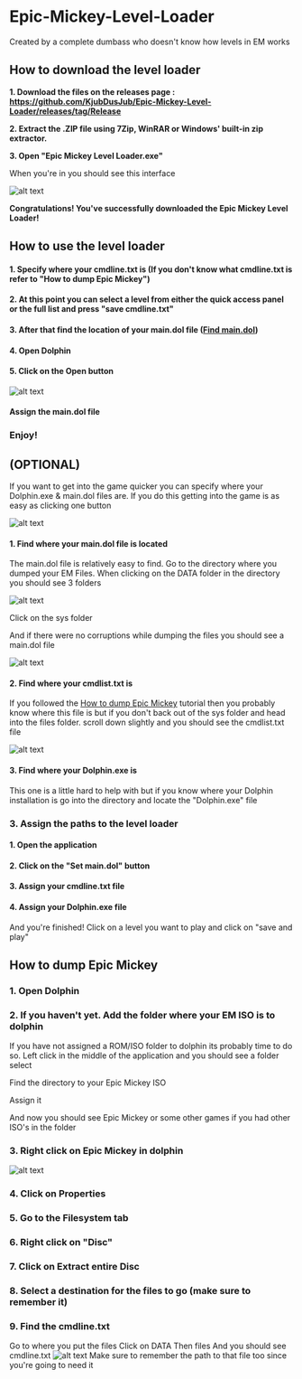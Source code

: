 
# Epic-Mickey-Level-Loader

Created by a complete dumbass who doesn't know how levels in EM works

  

## How to download the level loader

  
**1. Download the files on the releases page : https://github.com/KjubDusJub/Epic-Mickey-Level-Loader/releases/tag/Release**

  

**2. Extract the .ZIP file using 7Zip, WinRAR or Windows' built-in zip extractor.**

  

**3. Open "Epic Mickey Level Loader.exe"**

  

When you're in you should see this interface

  

![alt text](https://cdn.discordapp.com/attachments/826740264294416428/951123958143549520/unknown.png)

  

**Congratulations! You've successfully downloaded the Epic Mickey Level Loader!**

  

## How to use the level loader


#### 1. Specify where your cmdline.txt is (If you don't know what cmdline.txt is refer to "How to dump Epic Mickey")

#### 2. At this point you can select a level from either the quick access panel or the full list and press "save cmdline.txt"

#### 3. After that find the location of your main.dol file ([Find main.dol](https://github.com/KjubDusJub/Epic-Mickey-Level-Loader/tree/master#1-find-where-your-maindol-file-is-located))

#### 4. Open Dolphin

#### 5. Click on the Open button
![alt text](https://cdn.discordapp.com/attachments/826740264294416428/951135127029833758/unknown.png)

#### Assign the main.dol file

### Enjoy!

## (OPTIONAL)

  

If you want to get into the game quicker you can specify where your Dolphin.exe & main.dol files are. If you do this getting into the game is as easy as clicking one button 

![alt text](https://cdn.discordapp.com/attachments/826740264294416428/951125763082571776/unknown.png)

  

#### 1. Find where your main.dol file is located

The main.dol file is relatively easy to find. Go to the directory where you dumped your EM Files. When clicking on the DATA folder in the directory you should see 3 folders


![alt text](https://cdn.discordapp.com/attachments/826740264294416428/951126658725838948/unknown.png)

Click on the sys folder

And if there were no corruptions while dumping the files you should see a main.dol file

![alt text](https://cdn.discordapp.com/attachments/826740264294416428/951127828437561484/unknown.png)
#### 2. Find where your cmdlist.txt is

If you followed the [How to dump Epic Mickey](https://github.com/KjubDusJub/Epic-Mickey-Level-Loader/tree/master#how-to-dump-epic-mickey) tutorial then you probably know where this file is but if you don't back out of the sys folder and head into the files folder. scroll down slightly and you should see the cmdlist.txt file

![alt text](https://cdn.discordapp.com/attachments/826740264294416428/951129122682327110/unknown.png)

#### 3. Find where your Dolphin.exe is
This one is a little hard to help with but if you know where your Dolphin installation is go into the directory and locate the "Dolphin.exe" file

### 3. Assign the paths to the level loader

#### 1. Open the application

#### 2. Click on the "Set main.dol" button

#### 3. Assign your cmdline.txt file

#### 4. Assign your Dolphin.exe file

And you're finished!
Click on a level you want to play and click on "save and play"

## How to dump Epic Mickey

### 1. Open Dolphin

### 2. If you haven't yet. Add the folder where your EM ISO is to dolphin
If you have not assigned a ROM/ISO folder to dolphin its probably time to do so. Left click in the middle of the application and you should see a folder select

Find the directory to your Epic Mickey ISO

Assign it

And now you should see Epic Mickey or some other games if you had other ISO's in the folder

### 3. Right click on Epic Mickey in dolphin

![alt text](https://cdn.discordapp.com/attachments/826740264294416428/951132075312967720/unknown.png)
### 4. Click on Properties

### 5. Go to the Filesystem tab

### 6. Right click on "Disc"

### 7. Click on Extract entire Disc

### 8. Select a destination for the files to go (make sure to remember it)

### 9. Find the cmdline.txt
Go to where you put the files
Click on DATA
Then files
And you should see cmdline.txt
![alt text](https://cdn.discordapp.com/attachments/826740264294416428/951129122682327110/unknown.png)
Make sure to remember the path to that file too since you're going to need it
